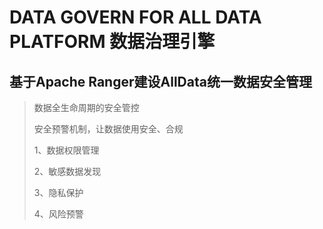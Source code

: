 # DATA GOVERN FOR ALL DATA PLATFORM 数据治理引擎

## 基于Apache Ranger建设AllData统一数据安全管理

> 数据全生命周期的安全管控
> 
> 安全预警机制，让数据使用安全、合规
> 
> 1、数据权限管理
>
> 2、敏感数据发现
> 
> 3、隐私保护
>
> 4、风险预警